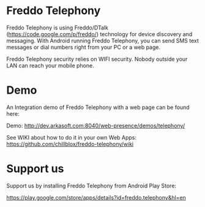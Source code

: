 Freddo Telephony
================

Freddo Telephony is using Freddo/DTalk (https://code.google.com/p/freddo/) technology for device discovery and messaging. With Android running Freddo Telephony, you can send SMS text messages or dial numbers right from your PC or a web page.

Freddo Telephony security relies on WIFI security. Nobody outside your LAN can reach your mobile phone.

Demo
====

An Integration demo of Freddo Telephony with a web page can be found here:

Demo: http://dev.arkasoft.com:8040/web-presence/demos/telephony/

See WIKI about how to do it in your own Web Apps: https://github.com/chillblox/freddo-telephony/wiki

Support us
==========

Support us by installing Freddo Telephony from Android Play Store:

https://play.google.com/store/apps/details?id=freddo.telephony&hl=en
